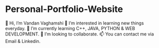 # Personal-Portfolio-Website
👋 Hi, I’m Vandan Vaghamshi
👀 I’m interested in learning new things everyday.
🌱 I’m currently learning C++, JAVA, PYTHON & WEB DEVELOPMENT.
💞️ I’m looking to collaborate.
📫 You can contact me via Email & Linkedin.